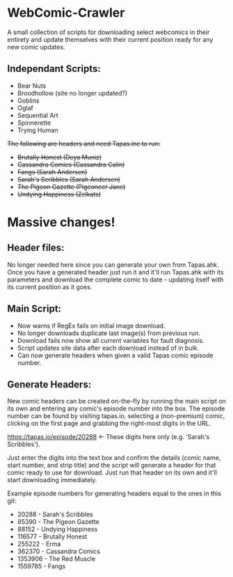 # WebComic-Crawler
A small collection of scripts for downloading select webcomics in their entirety and update themselves with their current position ready for any new comic updates.

## Independant Scripts:
- Bear Nuts
- Broodhollow (site no longer updated?)
- Goblins
- Oglaf
- Sequential Art
- Spinnerette
- Trying Human

~~The following are headers and need Tapas.inc to run:~~
- ~~Brutally Honest (Deya Muniz)~~
- ~~Cassandra Comics (Cassandra Calin)~~
- ~~Fangs (Sarah Andersen)~~
- ~~Sarah's Scribbles (Sarah Andersen)~~
- ~~The Pigeon Gazette (Pigeoneer Jane)~~
- ~~Undying Happiness (Zelkats)~~

# Massive changes!

## Header files:
No longer needed here since you can generate your own from Tapas.ahk. Once you have a generated header just run it and it'll run Tapas.ahk with its parameters and download the complete comic to date - updating itself with its current position as it goes.

## Main Script:
- Now warns if RegEx fails on initial image download.
- No longer downloads duplicate last image(s) from previous run.
- Download fails now show all current variables for fault diagnosis.
- Script updates site data after each download instead of in bulk.
- Can now generate headers when given a valid Tapas comic episode number.

## Generate Headers:
New comic headers can be created on-the-fly by running the main script on its own and entering any comic's episode number into the box.
The episode number can be found by visiting tapas.io, selecting a (non-premium) comic, clicking on the first page and grabbing the right-most digits in the URL.
 
https://tapas.io/episode/20288 <- These digits here only (e.g. 'Sarah's Scribbles').

Just enter the digits into the text box and confirm the details (comic name, start number, and strip title) and the script will generate a header for that comic ready to use for download. Just run that header on its own and it'll start downloading immediately.

Example episode numbers for generating headers equal to the ones in this git:
-   20288 - Sarah's Scribbles
-   85390 - The Pigeon Gazette
-   88152 - Undying Happiness
-  116577 - Brutally Honest
-  255222 - Erma
-  362370 - Cassandra Comics
- 1353906 - The Red Muscle
- 1559785 - Fangs
